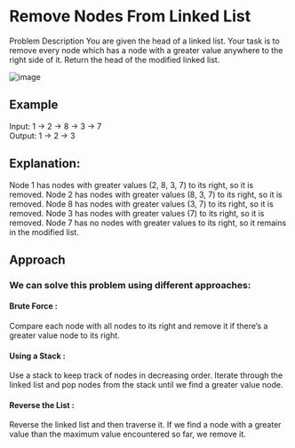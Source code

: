 # Remove Nodes From Linked List
Problem Description
You are given the head of a linked list. Your task is to remove every node which has a node with a greater value anywhere to the right side of it.
Return the head of the modified linked list.

![image](https://github.com/suSha4nt/DSA-LeetCode-Daily/assets/157277750/84534f55-4fe7-4ed3-8acc-ad2720232655)


## Example <br>
Input: 1 -> 2 -> 8 -> 3 -> 7 </br>
Output: 1 -> 2 -> 3
## Explanation:

Node 1 has nodes with greater values (2, 8, 3, 7) to its right, so it is removed.
Node 2 has nodes with greater values (8, 3, 7) to its right, so it is removed.
Node 8 has nodes with greater values (3, 7) to its right, so it is removed.
Node 3 has nodes with greater values (7) to its right, so it is removed.
Node 7 has no nodes with greater values to its right, so it remains in the modified list.

## Approach
### We can solve this problem using different approaches:

#### Brute Force : </br>
Compare each node with all nodes to its right and remove it if there’s a greater value node to its right. </br>
#### Using a Stack : </br> 
Use a stack to keep track of nodes in decreasing order. Iterate through the linked list and pop nodes from the stack until we find a greater value node. </br>
#### Reverse the List : </br>
Reverse the linked list and then traverse it. If we find a node with a greater value than the maximum value encountered so far, we remove it. </br>


